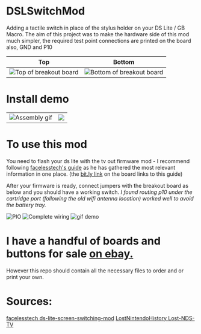 # DSLSwitchMod
Adding a tactile switch in place of the stylus holder on your DS Lite / GB Macro.
The aim of this project was to make the hardware side of this mod much simpler, the required test point connections are printed on the board also, GND and P10

|Top|Bottom|
|---|---|
|![Top of breakout board](https://imgur.com/Ak9LxLe.jpg)|![Bottom of breakout board](https://imgur.com/YgcooIT.jpg)|

# Install demo
| | |
|---|---|
|![Assembly gif](https://imgur.com/RpcDlKr.gif)|![](https://imgur.com/xHNExd1.jpg)|

# To use this mod
You need to flash your ds lite with the tv out firmware mod - I recommend following [facelesstech's guide](https://bit.ly/3Nf0MW5) as he has gathered the most relevant information in one place. (the [bit.ly link](https://bit.ly/3Nf0MW5) on the board links to this guide)

After your firmware is ready, connect jumpers with the breakout board as below and you should have a working switch. *I found routing p10 under the cartridge port (following the old wifi antenna location) worked well to avoid the battery tray.*

![PIO](https://imgur.com/JZXk5wk.jpg)
![Complete wiring](https://imgur.com/U5ZYRJe.jpg)
![gif demo](https://imgur.com/dAHcwFU.gif)

# I have a handful of boards and buttons for sale [on ebay.](https://www.ebay.co.uk/itm/134129032933)
However this repo should contain all the necessary files to order and or print your own.

# Sources:
[facelesstech ds-lite-screen-switching-mod](https://facelesstech.wordpress.com/2021/06/20/ds-lite-screen-switching-mod/)
[LostNintendoHistory Lost-NDS-TV](https://github.com/LostNintendoHistory/Lost-NDS-TV/tree/main/fwpatch)
